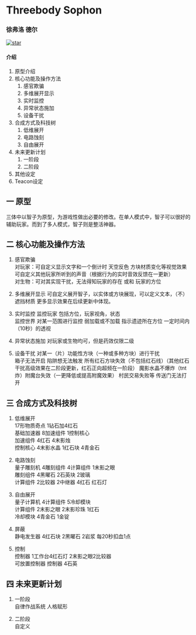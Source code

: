 # Threebody Sophon

### 徐弗洛 德尔

[![star](https://gitee.com/xu_fly/threebody-sophon/badge/star.svg?theme=white)](https://gitee.com/xu_fly/threebody-sophon/stargazers)

#### 介绍

1. 原型介绍
2. 核心功能及操作方法
   1. 感官欺骗
   2. 多维展开显示
   3. 实时监控
   4. 异常状态施加
   5. 设备干扰
3. 合成方式及科技树
   1. 低维展开
   2. 电路蚀刻
   3. 自由展开
4. 未来更新计划
   1. 一阶段
   2. 二阶段
5. 其他设定
6. Teacon设定

## 一 原型

三体中以智子为原型，为游戏性做出必要的修改。在单人模式中，智子可以很好的辅助玩家。而到了多人模式，智子则是整活神器。

## 二 核心功能及操作方法

1. 感官欺骗  
   对玩家：可自定义显示文字和一个倒计时 天空反色 方块材质变化等视觉效果 可自定义其他玩家所听到的声音（根据行为的实时音效反馈在一更新）  
   对生物：可对其实现干扰，无法得知玩家的存在 或和 玩家的方位

2. 多维展开显示 可自定义展开智子，以实体或方块展现，可以定义文本，（不）遮挡材质 更多显示效果在后续更新中体现。

3. 实时监控 监控玩家 包括方位，玩家视角，状态  
   监控世界 对某一范围进行监控 弱加载或不加载 指示遗迹所在方位 一定时间内（10秒）的透视

4. 异常状态施加 对玩家或生物均可，但是药效仅限二级

5. 设备干扰 对某一（片）功能性方块（一种或多种方块）进行干扰  
   箱子无法开启 陷阱想无法触发 所有红石方块失效（不包括红石线）（其他红石干扰高级效果在二阶段更新，红石正向超频在一阶段） 魔影水晶不爆炸（tnt炸）附魔台失效（一更降低或提高附魔效果） 村民交易失败等 传送门无法打开

## 三 合成方式及科技树

1. 低维展开  
   17形物质奇点 1钻石加4红石  
   基础加速器 8加速组件 1控制核心  
   加速组件 4红石 4末影烛  
   控制核心 4末影水晶 1红石块 4青金石

2. 电路蚀刻  
   量子雕刻机 4雕刻组件 4计算组件 1末影之眼  
   雕刻组件 4黑曜石 2石英块 2玻璃  
   计算组件 2比较器 2中继器 4红石 红石灯

3. 自由展开  
   量子计算机 4计算组件 5冷却模块  
   计算组件 2末影之眼 2末影珍珠 1红石   
   冷却模块 4青金石 1金锭

4. 屏蔽  
   静电发生器 4红石块 2黑曜石 2岩浆 每20秒扣血1点

5. 控制  
   控制器 1工作台4红石灯 2末影之眼2比较器   
   可放置控制器 控制器 4石英

## 四 未来更新计划

1. 一阶段  
   自律作战系统 人格赋形

2. 二阶段  
   自定义
   
